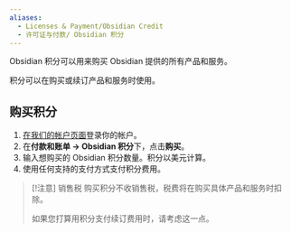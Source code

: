 ```yaml
---
aliases:
  - Licenses & Payment/Obsidian Credit
  - 许可证与付款/ Obsidian 积分
---
```


Obsidian 积分可以用来购买 Obsidian 提供的所有产品和服务。

积分可以在购买或续订产品和服务时使用。

## 购买积分

1. [在我们的帐户页面](https://obsidian.md/account)登录你的帐户。
2. 在**付款和账单 → Obsidian 积分**下，点击**购买**。
3. 输入想购买的 Obsidian 积分数量。积分以美元计算。
4. 使用任何支持的支付方式支付积分费用。

> [!注意] 销售税
> 购买积分不收销售税，税费将在购买具体产品和服务时扣除。
>
> 如果您打算用积分支付续订费用时，请考虑这一点。